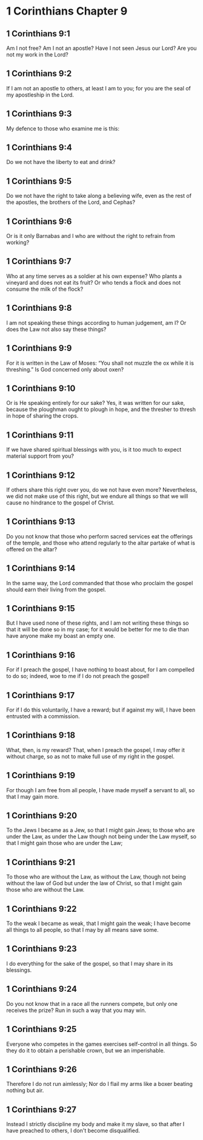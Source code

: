 # 1 Corinthians Chapter 9

## 1 Corinthians 9:1

Am I not free? Am I not an apostle? Have I not seen Jesus our Lord? Are you not my work in the Lord?

## 1 Corinthians 9:2

If I am not an apostle to others, at least I am to you; for you are the seal of my apostleship in the Lord.

## 1 Corinthians 9:3

My defence to those who examine me is this:

## 1 Corinthians 9:4

Do we not have the liberty to eat and drink?

## 1 Corinthians 9:5

Do we not have the right to take along a believing wife, even as the rest of the apostles, the brothers of the Lord, and Cephas?

## 1 Corinthians 9:6

Or is it only Barnabas and I who are without the right to refrain from working?

## 1 Corinthians 9:7

Who at any time serves as a soldier at his own expense? Who plants a vineyard and does not eat its fruit? Or who tends a flock and does not consume the milk of the flock?

## 1 Corinthians 9:8

I am not speaking these things according to human judgement, am I? Or does the Law not also say these things?

## 1 Corinthians 9:9

For it is written in the Law of Moses: “You shall not muzzle the ox while it is threshing.” Is God concerned only about oxen?

## 1 Corinthians 9:10

Or is He speaking entirely for our sake? Yes, it was written for our sake, because the ploughman ought to plough in hope, and the thresher to thresh in hope of sharing the crops.

## 1 Corinthians 9:11

If we have shared spiritual blessings with you, is it too much to expect material support from you?

## 1 Corinthians 9:12

If others share this right over you, do we not have even more? Nevertheless, we did not make use of this right, but we endure all things so that we will cause no hindrance to the gospel of Christ.

## 1 Corinthians 9:13

Do you not know that those who perform sacred services eat the offerings of the temple, and those who attend regularly to the altar partake of what is offered on the altar?

## 1 Corinthians 9:14

In the same way, the Lord commanded that those who proclaim the gospel should earn their living from the gospel.

## 1 Corinthians 9:15

But I have used none of these rights, and I am not writing these things so that it will be done so in my case; for it would be better for me to die than have anyone make my boast an empty one.

## 1 Corinthians 9:16

For if I preach the gospel, I have nothing to boast about, for I am compelled to do so; indeed, woe to me if I do not preach the gospel!

## 1 Corinthians 9:17

For if I do this voluntarily, I have a reward; but if against my will, I have been entrusted with a commission.

## 1 Corinthians 9:18

What, then, is my reward? That, when I preach the gospel, I may offer it without charge, so as not to make full use of my right in the gospel.

## 1 Corinthians 9:19

For though I am free from all people, I have made myself a servant to all, so that I may gain more.

## 1 Corinthians 9:20

To the Jews I became as a Jew, so that I might gain Jews; to those who are under the Law, as under the Law though not being under the Law myself, so that I might gain those who are under the Law;

## 1 Corinthians 9:21

To those who are without the Law, as without the Law, though not being without the law of God but under the law of Christ, so that I might gain those who are without the Law.

## 1 Corinthians 9:22

To the weak I became as weak, that I might gain the weak; I have become all things to all people, so that I may by all means save some.

## 1 Corinthians 9:23

I do everything for the sake of the gospel, so that I may share in its blessings.

## 1 Corinthians 9:24

Do you not know that in a race all the runners compete, but only one receives the prize? Run in such a way that you may win.

## 1 Corinthians 9:25

Everyone who competes in the games exercises self-control in all things. So they do it to obtain a perishable crown, but we an imperishable.

## 1 Corinthians 9:26

Therefore I do not run aimlessly; Nor do I flail my arms like a boxer beating nothing but air.

## 1 Corinthians 9:27

Instead I strictly discipline my body and make it my slave, so that after I have preached to others, I don't become disqualified.
